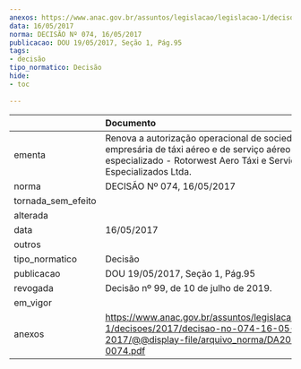 ```yaml
---
anexos: https://www.anac.gov.br/assuntos/legislacao/legislacao-1/decisoes/2017/decisao-no-074-16-05-2017/@@display-file/arquivo_norma/DA2017-0074.pdf
data: 16/05/2017
norma: DECISÃO Nº 074, 16/05/2017
publicacao: DOU 19/05/2017, Seção 1, Pág.95
tags:
- decisão
tipo_normatico: Decisão
hide: 
- toc 
 
---
```


|                    | Documento                                                                                                                                                                    |
|:-------------------|:-----------------------------------------------------------------------------------------------------------------------------------------------------------------------------|
| ementa             | Renova a autorização operacional de sociedade empresária de táxi aéreo e de serviço aéreo público especializado - Rotorwest Aero Táxi e Serviços Aéreos Especializados Ltda. |
| norma              | DECISÃO Nº 074, 16/05/2017                                                                                                                                                   |
| tornada_sem_efeito |                                                                                                                                                                              |
| alterada           |                                                                                                                                                                              |
| data               | 16/05/2017                                                                                                                                                                   |
| outros             |                                                                                                                                                                              |
| tipo_normatico     | Decisão                                                                                                                                                                      |
| publicacao         | DOU 19/05/2017, Seção 1, Pág.95                                                                                                                                              |
| revogada           | Decisão nº 99, de 10 de julho de 2019.                                                                                                                                       |
| em_vigor           |                                                                                                                                                                              |
| anexos             | https://www.anac.gov.br/assuntos/legislacao/legislacao-1/decisoes/2017/decisao-no-074-16-05-2017/@@display-file/arquivo_norma/DA2017-0074.pdf                                |